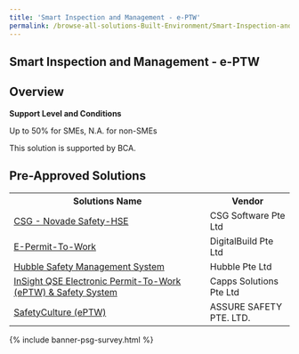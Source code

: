 ```yaml
---
title: 'Smart Inspection and Management - e-PTW'
permalink: /browse-all-solutions-Built-Environment/Smart-Inspection-and-Management---e-PTW
---
```


## Smart Inspection and Management - e-PTW
## Overview

**Support Level and Conditions**

Up to 50% for SMEs, N.A. for non-SMEs

This solution is supported by BCA.

## Pre-Approved Solutions

<table>
<tr>
<th style='width: auto;'><b>Solutions Name</b></th>
<th style='width: 30%;'><b>Vendor</b></th>
</tr>
<tr>
<td><a href='/productivity-solutions-grant/solutionrepo/201600202R-CSG-Novd-SftyHSE-G' target='_blank'>CSG - Novade Safety-HSE</a><br></td>
<td>CSG Software Pte Ltd</td>
</tr>
<tr>
<td><a href='/productivity-solutions-grant/solutionrepo/202015121Z-EPrmtToWork-G' target='_blank'>E-Permit-To-Work</a><br></td>
<td>DigitalBuild Pte Ltd</td>
</tr>
<tr>
<td><a href='/productivity-solutions-grant/solutionrepo/201606906Z-Hubbl-Sfty-MGT-Systm-G' target='_blank'>Hubble Safety Management System</a><br></td>
<td>Hubble Pte Ltd</td>
</tr>
<tr>
<td><a href='/productivity-solutions-grant/solutionrepo/201114849R-InSght-QSE-Elctronc-PrmtToWork-PTW-&-Sfty-Systm-G' target='_blank'>InSight QSE Electronic Permit-To-Work (ePTW) & Safety System</a><br></td>
<td>Capps Solutions Pte Ltd</td>
</tr>
<tr>
<td><a href='/productivity-solutions-grant/solutionrepo/201500224Z-SftyCultur-PTW-G' target='_blank'>SafetyCulture (ePTW)</a><br></td>
<td>ASSURE SAFETY PTE. LTD.</td>
</tr>
</table>

{% include banner-psg-survey.html %}
